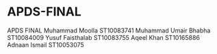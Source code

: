 # APDS-FINAL
APDS FINAL 
Muhammad Moolla ST10083741 Muhammad Umair Bhabha ST10084009 Yusuf Faisthalab ST10083755 Aqeel Khan ST10165886 Adnaan Ismail ST10053075
